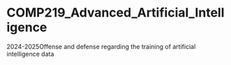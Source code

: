 # COMP219_Advanced_Artificial_Intelligence
2024-2025Offense and defense regarding the training of artificial intelligence data
